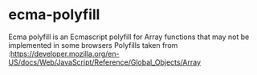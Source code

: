# ecma-polyfill
Ecma polyfill is an Ecmascript polyfill for Array functions that may not be implemented in some browsers
Polyfills taken from :https://developer.mozilla.org/en-US/docs/Web/JavaScript/Reference/Global_Objects/Array
